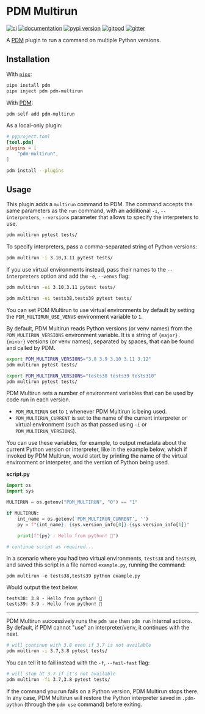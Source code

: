 # PDM Multirun

[![ci](https://github.com/pawamoy/pdm-multirun/workflows/ci/badge.svg)](https://github.com/pawamoy/pdm-multirun/actions?query=workflow%3Aci)
[![documentation](https://img.shields.io/badge/docs-mkdocs%20material-blue.svg?style=flat)](https://pawamoy.github.io/pdm-multirun/)
[![pypi version](https://img.shields.io/pypi/v/pdm-multirun.svg)](https://pypi.org/project/pdm-multirun/)
[![gitpod](https://img.shields.io/badge/gitpod-workspace-blue.svg?style=flat)](https://gitpod.io/#https://github.com/pawamoy/pdm-multirun)
[![gitter](https://badges.gitter.im/join%20chat.svg)](https://gitter.im/pdm-multirun/community)

A [PDM](https://github.com/pdm-project/pdm) plugin to run a command on multiple Python versions.

## Installation

With [`pipx`](https://github.com/pipxproject/pipx):

```bash
pipx install pdm
pipx inject pdm pdm-multirun
```

With [PDM](https://github.com/pdm-project/pdm):

```bash
pdm self add pdm-multirun
```

As a local-only plugin:

```toml
# pyproject.toml
[tool.pdm]
plugins = [
    "pdm-multirun",
]
```

```bash
pdm install --plugins
```

## Usage

This plugin adds a `multirun` command to PDM.
The command accepts the same parameters as the `run` command,
with an additional `-i`, `--interpreters`, `--versions` parameter
that allows to specify the interpreters to use.

```bash
pdm multirun pytest tests/
```

To specify interpreters, pass a comma-separated string
of Python versions:

```bash
pdm multirun -i 3.10,3.11 pytest tests/
```

If you use virtual environments instead,
pass their names to the `--interpreters` option
and add the `-e`, `--venvs` flag:

```bash
pdm multirun -ei 3.10,3.11 pytest tests/
```

```bash
pdm multirun -ei tests38,tests39 pytest tests/
```

You can set PDM Multirun to use virtual environments by default by
setting the `PDM_MULTIRUN_USE_VENVS` environment variable to `1`.

By default, PDM Multirun reads Python versions (or venv names)
from the `PDM_MULTIRUN_VERSIONS` environment variable.
It is a string of `{major}.{minor}` versions (or venv names),
separated by spaces, that can be found and called by PDM.

```bash
export PDM_MULTIRUN_VERSIONS="3.8 3.9 3.10 3.11 3.12"
pdm multirun pytest tests/
```

```bash
export PDM_MULTIRUN_VERSIONS="tests38 tests39 tests310"
pdm multirun pytest tests/
```

PDM Multirun sets a number of environment variables that can be used by code run
in each version.

* `PDM_MULTIRUN` set to `1` whenever PDM Multirun is being used.
* `PDM_MULTIRUN_CURRENT` is set to the name of the current interpreter or
  virtual environment (such as that passed using `-i` or
  `PDM_MULTIRUN_VERSIONS`).

You can use these variables, for example, to output metadata about the current
Python version or interpreter, like in the example below, which if invoked by
PDM Multirun, would start by printing the name of the virtual environment or
interpeter, and the version of Python being used.

**script.py**
```python
import os
import sys

MULTIRUN = os.getenv("PDM_MULTIRUN", "0") == "1"

if MULTIRUN:
    int_name = os.getenv('PDM_MULTIRUN_CURRENT', '')
    py = f"{int_name}: {sys.version_info[0]}.{sys.version_info[1]}"

    print(f"{py} - Hello from python! 👋")

# continue script as required...
```

In a scenario where you had two virtual environments, `tests38` and `tests39`,
and saved this script in a file named `example.py`, running the command:

    pdm multirun -e tests38,tests39 python example.py

Would output the text below.

```
tests38: 3.8 - Hello from python! 👋
tests39: 3.9 - Hello from python! 👋
```

---

PDM Multirun successively runs the `pdm use` then `pdm run` internal actions.
By default, if PDM cannot "use" an interpreter/venv, it continues with the next.

```bash
# will continue with 3.8 even if 3.7 is not available
pdm multirun -i 3.7,3.8 pytest tests/
```

You can tell it to fail instead with the `-f`, `--fail-fast` flag:

```bash
# will stop at 3.7 if it's not available
pdm multirun -fi 3.7,3.8 pytest tests/
```

If the command you run fails on a Python version, PDM Multirun stops there.
In any case, PDM Multirun will restore the Python interpreter
saved in `.pdm-python` (through the `pdm use` command) before exiting.

